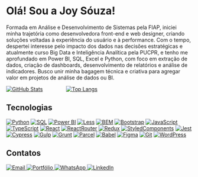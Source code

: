
<h1>Olá! Sou a Joy Sóuza!</h1>

Formada em Análise e Desenvolvimento de Sistemas pela FIAP, iniciei minha trajetória como desenvolvedora front-end e web designer, criando soluções voltadas à experiência do usuário e à performance. Com o tempo, despertei interesse pelo impacto dos dados nas decisões estratégicas e atualmente curso Big Data e Inteligência Analítica pela PUCPR, e tenho me aprofundado em Power BI, SQL, Excel e Python, com foco em extração de dados, criação de dashboards, desenvolvimento de relatórios e análise de indicadores. Busco unir minha bagagem técnica e criativa para agregar valor em projetos de análise de dados ou BI. 

[![GitHub Stats](https://github-readme-stats.vercel.app/api?username=jooysoouzaa&show_icons=true&theme=radical&bg_color=0d1117&title_color=f7f0ff&icon_color=8b5ec1&text_color=8b5ec1&border_color=8b5ec1)](https://github.com/jooysoouzaa)&nbsp;&nbsp;&nbsp;&nbsp;&nbsp;&nbsp;&nbsp;&nbsp;&nbsp;&nbsp;&nbsp;&nbsp;&nbsp;&nbsp;&nbsp;&nbsp;[![Top Langs](https://github-readme-stats.vercel.app/api/top-langs/?username=jooysoouzaa&layout=compact&theme=radical&bg_color=0d1117&title_color=8b5ec1&text_color=8b5ec1&border_color=8b5ec1)](https://github.com/jooysoouzaa)


## Tecnologias
[![Python](https://img.shields.io/badge/-Python-8b5ec1?style=for-the-badge&logo=python&logoColor=f7f0ff)](#)
[![SQL](https://img.shields.io/badge/-Sql-8b5ec1?style=for-the-badge&logo=sql&logoColor=f7f0ff)](#)
[![Power BI](https://img.shields.io/badge/-PowerBI-8b5ec1?style=for-the-badge&logo=powerbi&logoColor=f7f0ff)](#)
[![Less](https://img.shields.io/badge/-Less-8b5ec1?style=for-the-badge&logo=less&logoColor=f7f0ff)](#)
[![BEM](https://img.shields.io/badge/-BEM-8b5ec1?style=for-the-badge&logo=bem&logoColor=f7f0ff)](#)
[![Bootstrap](https://img.shields.io/badge/-Bootstrap-8b5ec1?style=for-the-badge&logo=bootstrap&logoColor=f7f0ff)](#)
[![JavaScript](https://img.shields.io/badge/-JavaScript-8b5ec1?style=for-the-badge&logo=javascript&logoColor=f7f0ff)](#)
[![TypeScript](https://img.shields.io/badge/-TypeScript-8b5ec1?style=for-the-badge&logo=typescript&logoColor=f7f0ff)](#)
[![React](https://img.shields.io/badge/-React-8b5ec1?style=for-the-badge&logo=react&logoColor=f7f0ff)](#)
[![ReactRouter](https://img.shields.io/badge/-ReactRouter-8b5ec1?style=for-the-badge&logo=reactrouter&logoColor=f7f0ff)](#)
[![Redux](https://img.shields.io/badge/-Redux-8b5ec1?style=for-the-badge&logo=redux&logoColor=f7f0ff)](#)
[![StyledComponents](https://img.shields.io/badge/-StyledComponents-8b5ec1?style=for-the-badge&logo=styledcomponents&logoColor=f7f0ff)](#)
[![Jest](https://img.shields.io/badge/-Jest-8b5ec1?style=for-the-badge&logo=jest&logoColor=f7f0ff)](#)
[![Cypress](https://img.shields.io/badge/-Cypress-8b5ec1?style=for-the-badge&logo=cypress&logoColor=f7f0ff)](#)
[![Gulp](https://img.shields.io/badge/-Gulp-8b5ec1?style=for-the-badge&logo=gulp&logoColor=f7f0ff)](#)
[![Grunt](https://img.shields.io/badge/-Grunt-8b5ec1?style=for-the-badge&logo=grunt&logoColor=f7f0ff)](#)
[![Parcel](https://img.shields.io/badge/-Parcel-8b5ec1?style=for-the-badge&logo=parcel&logoColor=f7f0ff)](#)
[![Babel](https://img.shields.io/badge/-Babel-8b5ec1?style=for-the-badge&logo=babel&logoColor=f7f0ff)](#)
[![Figma](https://img.shields.io/badge/-Figma-8b5ec1?style=for-the-badge&logo=figma&logoColor=f7f0ff)](#)
[![Git](https://img.shields.io/badge/-Git-8b5ec1?style=for-the-badge&logo=git&logoColor=f7f0ff)](#)
[![WordPress](https://img.shields.io/badge/-WordPress-8b5ec1?style=for-the-badge&logo=wordpress&logoColor=f7f0ff)](#)

## Contatos
<div>
  <a href="mailto:joysouza.contato@gmail.com">
    <img src="https://img.shields.io/badge/Email-8b5ec1?style=for-the-badge&logoColor=f7f0ff" alt="Email">
  </a>
  <a href="https://joysouza.vercel.app/">
    <img src="https://img.shields.io/badge/Portfólio-8b5ec1?style=for-the-badge&logoColor=f7f0ff" alt="Portfólio">
  </a>
   <a href="https://api.whatsapp.com/send?phone=5511969838280">
    <img src="https://img.shields.io/badge/WhatsApp-8b5ec1?style=for-the-badge&logoColor=f7f0ff" alt="WhatsApp">
  </a>
  <a href="https://www.linkedin.com/in/jooyaraujo/">
    <img src="https://img.shields.io/badge/LinkedIn-8b5ec1?style=for-the-badge&logoColor=f7f0f" alt="LinkedIn">
  </a>
</div>






